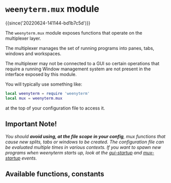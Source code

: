 # `weenyterm.mux` module

{{since('20220624-141144-bd1b7c5d')}}

The `weenyterm.mux` module exposes functions that operate on the multiplexer layer.

The multiplexer manages the set of running programs into panes, tabs, windows
and workspaces.

The multiplexer may not be connected to a GUI so certain operations that require
a running Window management system are not present in the interface exposed
by this module.

You will typically use something like:

```lua
local weenyterm = require 'weenyterm'
local mux = weenyterm.mux
```

at the top of your configuration file to access it.

## Important Note!

*You should **avoid using, at the file scope in your config**, mux functions that cause new splits, tabs or windows to be created. The configuration file can be evaluated multiple times in various contexts. If you want to spawn new programs when weenyterm starts up, look at the [gui-startup](../gui-events/gui-startup.md) and [mux-startup](../mux-events/mux-startup.md) events.*

## Available functions, constants


